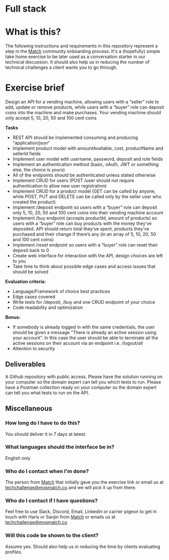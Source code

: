 # Full stack

# What is this?

The following instructions and requirements in this repository represent a step in the [Match](https://mvpmatch.co) community onboarding process. It's a (hopefully) simple take home exercise to be later used as a conversation starter in our technical discussion. It should also help us in reducing the number of technical challenges a client wants you to go through.

# Exercise brief

Design an API for a vending machine, allowing users with a “seller” role to add, update or remove products, while users with a “buyer” role can deposit coins into the machine and make purchases. Your vending machine should only accept 5, 10, 20, 50 and 100 cent coins

**Tasks**

- REST API should be implemented consuming and producing “application/json”
- Implement product model with amountAvailable, cost, productName and sellerId fields
- Implement user model with username, password, deposit and role fields
- Implement an authentication method (basic, oAuth, JWT or something else, the choice is yours)
- All of the endpoints should be authenticated unless stated otherwise
- Implement CRUD for users (POST /user should not require authentication to allow new user registration)
- Implement CRUD for a product model (GET can be called by anyone, while POST, PUT and DELETE can be called only by the seller user who created the product)
- Implement /deposit endpoint so users with a “buyer” role can deposit only 5, 10, 20, 50 and 100 cent coins into their vending machine account
- Implement /buy endpoint (accepts productId, amount of products) so users with a “buyer” role can buy products with the money they’ve deposited. API should return total they’ve spent, products they’ve purchased and their change if there’s any (in an array of 5, 10, 20, 50 and 100 cent coins)
- Implement /reset endpoint so users with a “buyer” role can reset their deposit back to 0
- Create web interface for interaction with the API, design choices are left to you
- Take time to think about possible edge cases and access issues that should be solved

**Evaluation criteria:**

- Language/Framework of choice best practices
- Edge cases covered
- Write tests for /deposit, /buy and one CRUD endpoint of your choice
- Code readability and optimization

**Bonus:**

- If somebody is already logged in with the same credentials, the user should be given a message "There is already an active session using your account". In this case the user should be able to terminate all the active sessions on their account via an endpoint i.e. /logout/all
- Attention to security

## Deliverables

A Github repository with public access. Please have the solution running on your computer so the domain expert can tell you which tests to run. Please have a Postman collection ready on your computer so the domain expert can tell you what tests to run on the API.

## Miscellaneous

### How long do I have to do this?

You should deliver it in 7 days at latest.

### What languages should the interface be in?

English only

### Who do I contact when I'm done?

The person from [Match](https://mvpmatch.co) that initially gave you the exercise link or email us at techchallenge@mvpmatch.co and we will pick it up from there.

### Who do I contact if I have questions?

Feel free to use Slack, Discord, Email, Linkedin or carrier pigeon to get in touch with Haris or Sanjin from [Match](https://mvpmatch.co) or emails us at techchallenge@mvpmatch.co

### Will this code be shown to the client?

Assume yes. Should also help us in reducing the time by clients evaluating profiles.